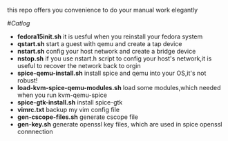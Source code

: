 this repo offers you convenience to do your manual work elegantly

#*Catlog*
+ **fedora15init.sh** it is uesful when you reinstall your fedora system
+ **qstart.sh** start a guest with qemu and create a tap device
+ **nstart.sh** config your host network and create a bridge device
+ **nstop.sh** if you use nstart.h script to config your host's network,it is useful to recover the network back to orgin
+ **spice-qemu-install.sh** install spice and qemu into your OS,it's not robust!
+ **load-kvm-spice-qemu-modules.sh** load some modules,which needed when you run kvm-qemu-spice
+ **spice-gtk-install.sh** install spice-gtk
+ **vimrc.txt** backup my vim config file 
+ **gen-cscope-files.sh** generate cscope file
+ **gen-key.sh** generate openssl key files, which are used in spice openssl connnection
